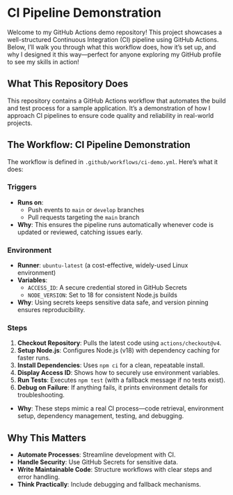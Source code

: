 # CI Pipeline Demonstration

Welcome to my GitHub Actions demo repository! This project showcases a well-structured Continuous Integration (CI) pipeline using GitHub Actions. Below, I’ll walk you through what this workflow does, how it’s set up, and why I designed it this way—perfect for anyone exploring my GitHub profile to see my skills in action!

## What This Repository Does

This repository contains a GitHub Actions workflow that automates the build and test process for a sample application. It’s a demonstration of how I approach CI pipelines to ensure code quality and reliability in real-world projects.

## The Workflow: CI Pipeline Demonstration

The workflow is defined in `.github/workflows/ci-demo.yml`. Here’s what it does:

### Triggers
- **Runs on**:  
  - Push events to `main` or `develop` branches  
  - Pull requests targeting the `main` branch  
- **Why**: This ensures the pipeline runs automatically whenever code is updated or reviewed, catching issues early.

### Environment
- **Runner**: `ubuntu-latest` (a cost-effective, widely-used Linux environment)  
- **Variables**:  
  - `ACCESS_ID`: A secure credential stored in GitHub Secrets  
  - `NODE_VERSION`: Set to 18 for consistent Node.js builds  
- **Why**: Using secrets keeps sensitive data safe, and version pinning ensures reproducibility.

### Steps
1. **Checkout Repository**: Pulls the latest code using `actions/checkout@v4`.  
2. **Setup Node.js**: Configures Node.js (v18) with dependency caching for faster runs.  
3. **Install Dependencies**: Uses `npm ci` for a clean, repeatable install.  
4. **Display Access ID**: Shows how to securely use environment variables.  
5. **Run Tests**: Executes `npm test` (with a fallback message if no tests exist).  
6. **Debug on Failure**: If anything fails, it prints environment details for troubleshooting.  
- **Why**: These steps mimic a real CI process—code retrieval, environment setup, dependency management, testing, and debugging.

## Why This Matters
 
- **Automate Processes**: Streamline development with CI.  
- **Handle Security**: Use GitHub Secrets for sensitive data.  
- **Write Maintainable Code**: Structure workflows with clear steps and error handling.  
- **Think Practically**: Include debugging and fallback mechanisms.
